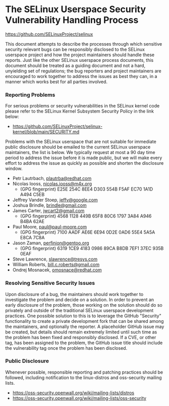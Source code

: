 The SELinux Userspace Security Vulnerability Handling Process
===============================================================================
https://github.com/SELinuxProject/selinux

This document attempts to describe the processes through which sensitive
security relevant bugs can be responsibly disclosed to the SELinux userspace
project and how the project maintainers should handle these reports. Just like
the other SELinux userspace process documents, this document should be treated
as a guiding document and not a hard, unyielding set of regulations; the bug
reporters and project maintainers are encouraged to work together to address
the issues as best they can, in a manner which works best for all parties
involved.

### Reporting Problems

For serious problems or security vulnerabilities in the SELinux kernel code
please refer to the SELinux Kernel Subsystem Security Policy in the link below:

* https://github.com/SELinuxProject/selinux-kernel/blob/main/SECURITY.md

Problems with the SELinux userspace that are not suitable for immediate public
disclosure should be emailed to the current SELinux userspace maintainers, the
list is below. We typically request at most a 90 day time period to address
the issue before it is made public, but we will make every effort to address
the issue as quickly as possible and shorten the disclosure window.

* Petr Lautrbach, plautrba@redhat.com
* Nicolas Iooss, nicolas.iooss@m4x.org
  *  (GPG fingerprint) E25E 254C 8EE4 D303 554B  F5AF EC70 1A1D A494 C5EB
* Jeffrey Vander Stoep, jeffv@google.com
* Joshua Brindle, brindle@gmail.com
* James Carter, jwcart2@gmail.com
  *  (GPG fingerprint) 4568 1128 449B 65F8 80C6  1797 3A84 A946 B4BA 62AE
* Paul Moore, paul@paul-moore.com
  *  (GPG fingerprint) 7100 AADF AE6E 6E94 0D2E  0AD6 55E4 5A5A E8CA 7C8A
* Jason Zaman, perfinion@gentoo.org
  *  (GPG fingerprint) 6319 1CE9 4183 0986 89CA  B8DB 7EF1 37EC 935B 0EAF
* Steve Lawrence, slawrence@tresys.com
* William Roberts, bill.c.roberts@gmail.com
* Ondrej Mosnacek, omosnace@redhat.com

### Resolving Sensitive Security Issues

Upon disclosure of a bug, the maintainers should work together to investigate
the problem and decide on a solution. In order to prevent an early disclosure
of the problem, those working on the solution should do so privately and
outside of the traditional SELinux userspace development practices. One
possible solution to this is to leverage the GitHub "Security" functionality to
create a private development fork that can be shared among the maintainers, and
optionally the reporter. A placeholder GitHub issue may be created, but details
should remain extremely limited until such time as the problem has been fixed
and responsibly disclosed. If a CVE, or other tag, has been assigned to the
problem, the GitHub issue title should include the vulnerability tag once the
problem has been disclosed.

### Public Disclosure

Whenever possible, responsible reporting and patching practices should be
followed, including notification to the linux-distros and oss-security mailing
lists.

* https://oss-security.openwall.org/wiki/mailing-lists/distros
* https://oss-security.openwall.org/wiki/mailing-lists/oss-security
